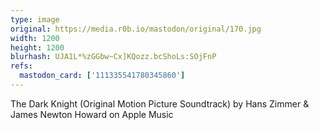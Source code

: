 ```yaml
---
type: image
original: https://media.r0b.io/mastodon/original/170.jpg
width: 1200
height: 1200
blurhash: UJA1L*%zGGbw~Cx]KQozz.bcShoLs:SOjFnP
refs:
  mastodon_card: ['111335541780345860']
---
```


The Dark Knight (Original Motion Picture Soundtrack) by Hans Zimmer & James Newton Howard on Apple Music
